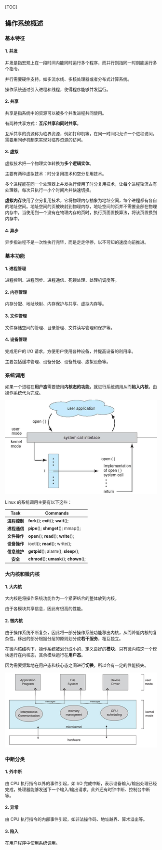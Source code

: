 [TOC]

## 操作系统概述

### 基本特征

#### 1. 并发

并发是指宏观上在一段时间内能同时运行多个程序，而并行则指同一时刻能运行多个指令。

并行需要硬件支持，如多流水线、多核处理器或者分布式计算系统。

操作系统通过引入进程和线程，使得程序能够并发运行。

#### 2. 共享

共享是指系统中的资源可以被多个并发进程共同使用。

有两种共享方式：**互斥共享和同时共享**。

互斥共享的资源称为临界资源，例如打印机等，在同一时间只允许一个进程访问，需要用同步机制来实现对临界资源的访问。

#### 3. 虚拟

虚拟技术把一个物理实体转换为**多个逻辑实体**。

主要有两种虚拟技术：时分复用技术和空分复用技术。

多个进程能在同一个处理器上并发执行使用了时分复用技术，让每个进程轮流占有处理器，每次只执行一小个时间片并快速切换。

**虚拟内存**使用了空分复用技术，它将物理内存抽象为地址空间，每个进程都有各自的地址空间。地址空间的页被映射到物理内存，地址空间的页并不需要全部在物理内存中，当使用到一个没有在物理内存的页时，执行页面置换算法，将该页置换到内存中。

#### 4. 异步

异步指进程不是一次性执行完毕，而是走走停停，以不可知的速度向前推进。





### 基本功能

#### 1. 进程管理

进程控制、进程同步、进程通信、死锁处理、处理机调度等。

#### 2. 内存管理

内存分配、地址映射、内存保护与共享、虚拟内存等。

#### 3. 文件管理

文件存储空间的管理、目录管理、文件读写管理和保护等。

#### 4. 设备管理

完成用户的 I/O 请求，方便用户使用各种设备，并提高设备的利用率。

主要包括缓冲管理、设备分配、设备处理、虛拟设备等。





### 系统调用

如果一个进程在**用户态**需要使用**内核态的功能**，就进行系统调用从而**陷入内核**，由操作系统代为完成。

![1563374927578](assets/1563374927578.png)

Linux 的系统调用主要有以下这些：

|     Task     | Commands                               |
| :----------: | -------------------------------------- |
| **进程控制** | **fork**(); **exit**(); **wait**();    |
| **进程通信** | **pipe**(); **shmget**(); mmap();      |
| **文件操作** | **open**(); **read**(); **write**();   |
| **设备操作** | ioctl(); **read**(); write();          |
| **信息维护** | **getpid**(); alarm(); **sleep**();    |
|   **安全**   | **chmod**(); **umask**(); **chown**(); |





### 大内核和微内核

#### 1. 大内核

大内核是将操作系统功能作为一个紧密结合的整体放到内核。

由于各模块共享信息，因此有很高的性能。

#### 2. 微内核

由于操作系统不断复杂，因此将一部分操作系统功能移出内核，从而降低内核的复杂性。移出的部分根据分层的原则划分成**若干服务**，相互独立。

在微内核结构下，操作系统被划分成小的、定义良好的**模块**，只有微内核这一个模块运行在内核态，其余模块运行在**用户态**。

因为需要频繁地在用户态和核心态之间进行**切换**，所以会有一定的性能损失。

![1563375004727](assets/1563375004727.png)



### 中断分类

#### 1. 外中断

由 CPU 执行指令以外的事件引起，如 I/O 完成中断，表示设备输入/输出处理已经完成，处理器能够发送下一个输入/输出请求。此外还有时钟中断、控制台中断等。

#### 2. 异常

由 CPU 执行指令的内部事件引起，如非法操作码、地址越界、算术溢出等。

#### 3. 陷入

在用户程序中使用系统调用。











